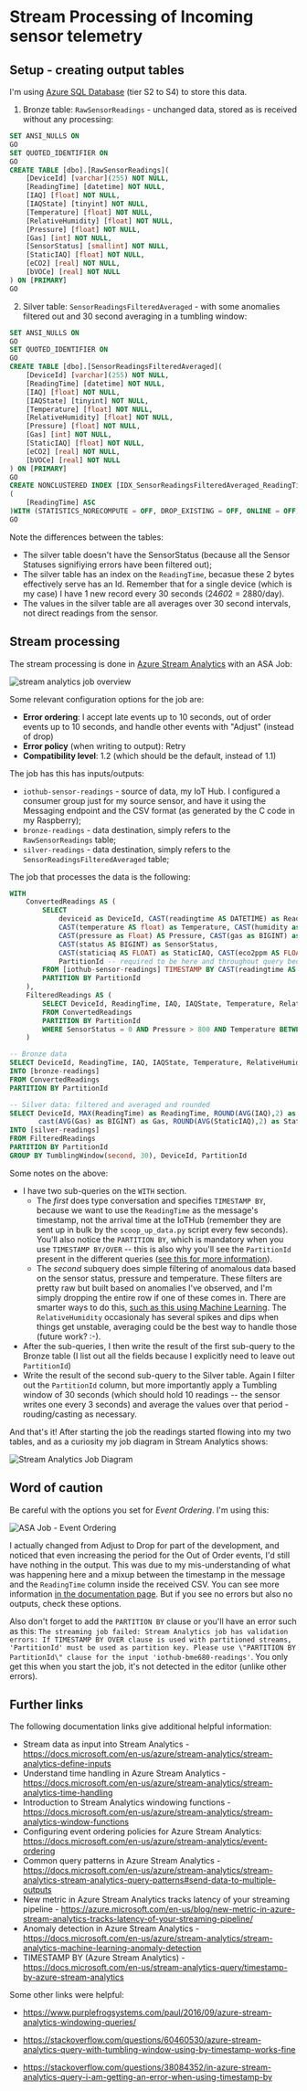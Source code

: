 # Stream Processing of Incoming sensor telemetry

## Setup - creating output tables

I'm using [Azure SQL Database](https://docs.microsoft.com/en-us/azure/azure-sql/) (tier S2 to S4) to store this data.

1. Bronze table: `RawSensorReadings` - unchanged data, stored as is received without any processing:

```sql
SET ANSI_NULLS ON
GO
SET QUOTED_IDENTIFIER ON
GO
CREATE TABLE [dbo].[RawSensorReadings](
	[DeviceId] [varchar](255) NOT NULL,
	[ReadingTime] [datetime] NOT NULL,
	[IAQ] [float] NOT NULL,
	[IAQState] [tinyint] NOT NULL,
	[Temperature] [float] NOT NULL,
	[RelativeHumidity] [float] NOT NULL,
	[Pressure] [float] NOT NULL,
	[Gas] [int] NOT NULL,
	[SensorStatus] [smallint] NOT NULL,
	[StaticIAQ] [float] NOT NULL,
	[eCO2] [real] NOT NULL,
	[bVOCe] [real] NOT NULL
) ON [PRIMARY]
GO
```

2. Silver table: `SensorReadingsFilteredAveraged` - with some anomalies filtered out and 30 second averaging in a tumbling window:

```sql
SET ANSI_NULLS ON
GO
SET QUOTED_IDENTIFIER ON
GO
CREATE TABLE [dbo].[SensorReadingsFilteredAveraged](
	[DeviceId] [varchar](255) NOT NULL,
	[ReadingTime] [datetime] NOT NULL,
	[IAQ] [float] NOT NULL,
	[IAQState] [tinyint] NOT NULL,
	[Temperature] [float] NOT NULL,
	[RelativeHumidity] [float] NOT NULL,
	[Pressure] [float] NOT NULL,
	[Gas] [int] NOT NULL,
	[StaticIAQ] [float] NOT NULL,
	[eCO2] [real] NOT NULL,
	[bVOCe] [real] NOT NULL
) ON [PRIMARY]
GO
CREATE NONCLUSTERED INDEX [IDX_SensorReadingsFilteredAveraged_ReadingTime] ON [dbo].[SensorReadingsFilteredAveraged]
(
	[ReadingTime] ASC
)WITH (STATISTICS_NORECOMPUTE = OFF, DROP_EXISTING = OFF, ONLINE = OFF) ON [PRIMARY]
GO
```

Note the differences between the tables:

- The silver table doesn't have the SensorStatus (because all the Sensor Statuses signifiying errors have been filtered out);
- The silver table has an index on the `ReadingTime`, becasue these 2 bytes effectively serve has an Id. Remember that for a single device (which is my case) I have 1 new record every 30 seconds (24*60*2 = 2880/day).
- The values in the silver table are all averages over 30 second intervals, not direct readings from the sensor.

## Stream processing

The stream processing is done in [Azure Stream Analytics](https://docs.microsoft.com/en-us/azure/stream-analytics/) with an ASA Job:

![stream analytics job overview](asa-job.png)

Some relevant configuration options for the job are:

- **Error ordering**: I accept late events up to 10 seconds, out of order events up to 10 seconds, and handle other events with "Adjust" (instead of drop)
- **Error policy** (when writing to output): Retry
- **Compatibility level**: 1.2 (which should be the default, instead of 1.1)


The job has this has inputs/outputs:

- `iothub-sensor-readings` - source of data, my IoT Hub. I configured a consumer group just for my source sensor, and have it using the Messaging endpoint and the CSV format (as generated by the C code in my Raspberry);
- `bronze-readings` - data destination, simply refers to the `RawSensorReadings` table;
- `silver-readings` - data destination, simply refers to the `SensorReadingsFilteredAveraged` table;

The job that processes the data is the following:

```sql
WITH
    ConvertedReadings AS (
        SELECT
            deviceid as DeviceId, CAST(readingtime AS DATETIME) as ReadingTime, CAST(iaqstate AS float) as IAQ, CAST(iaqaccuracy AS bigint) as IAQState,
            CAST(temperature AS float) as Temperature, CAST(humidity as FLOAT) as RelativeHumidity,
            CAST(pressure as Float) AS Pressure, CAST(gas as BIGINT) as Gas, 
            CAST(status AS BIGINT) as SensorStatus,
            CAST(staticiaq AS FLOAT) as StaticIAQ, CAST(eco2ppm AS FLOAT) as eCO2, CAST(bvocppm AS FLOAT) as bVOCe,
            PartitionId -- required to be here and throughout query because of ASA
        FROM [iothub-sensor-readings] TIMESTAMP BY CAST(readingtime AS DATETIME) OVER DeviceId, PartitionId
        PARTITION BY PartitionId
    ),
    FilteredReadings AS (
        SELECT DeviceId, ReadingTime, IAQ, IAQState, Temperature, RelativeHumidity, Pressure, Gas, StaticIAQ, eCO2, bVOCe, PartitionId -- removing SensorStatus
        FROM ConvertedReadings
        PARTITION BY PartitionId
        WHERE SensorStatus = 0 AND Pressure > 800 AND Temperature BETWEEN 12 AND 26 -- filters out most common cases of wrong values, w/ exception of RelativeHumidity/Gas variations
    )

-- Bronze data
SELECT DeviceId, ReadingTime, IAQ, IAQState, Temperature, RelativeHumidity, Pressure, Gas, SensorStatus, StaticIAQ, eCO2, bVOCe -- leaving out PartitionId
INTO [bronze-readings] 
FROM ConvertedReadings
PARTITION BY PartitionId

-- Silver data: filtered and averaged and rounded
SELECT DeviceId, MAX(ReadingTime) as ReadingTime, ROUND(AVG(IAQ),2) as IAQ, cast(AVG(IAQSTATE) as BIGINT) AS IAQState, ROUND(AVG(Temperature),2) as Temperature, ROUND(AVG(RelativeHumidity),2) as RelativeHumidity, ROUND(AVG(Pressure),2) as Pressure,
       cast(AVG(Gas) as BIGINT) as Gas, ROUND(AVG(StaticIAQ),2) as StaticIAQ, ROUND(AVG(eCO2),10) as eCO2, ROUND(AVG(bVOCe),10) as bVOCe -- leaving out PartitionId
INTO [silver-readings]
FROM FilteredReadings
PARTITION BY PartitionId
GROUP BY TumblingWindow(second, 30), DeviceId, PartitionId
```

Some notes on the above:

- I have two sub-queries on the `WITH` section. 
    - The *first* does type conversation and specifies `TIMESTAMP BY`, because we want to use the `ReadingTime` as the message's timestamp, not the arrival time at the IoTHub (remember they are sent up in bulk by the `scoop_up_data.py` script every few seconds). You'll also notice the `PARTITION BY`, which is mandatory when you use `TIMESTAMP BY/OVER` -- this is also why you'll see the `PartitionId` present in the different queries ([see this for more information](https://docs.microsoft.com/en-us/stream-analytics-query/timestamp-by-azure-stream-analytics#limitations-and-restrictions)).
    - The *second* subquery does simple filtering of anomalous data based on the sensor status, pressure and temperature. These filters are pretty raw but built based on anomalies I've observed, and I'm simply dropping the entire row if one of these comes in. There are smarter ways to do this, [such as this using Machine Learning](https://docs.microsoft.com/en-us/azure/stream-analytics/stream-analytics-machine-learning-anomaly-detection). The `RelativeHumidity` occasionaly has several spikes and dips when things get unstable, averaging could be the best way to handle those (future work? :-).
- After the sub-queries, I then write the result of the first sub-query to the Bronze table (I list out all the fields because I explicitly need to leave out `PartitionId`)
- Write the result of the second sub-query to the Silver table. Again I filter out the `PartitionId` column, but more importantly apply a Tumbling window of 30 seconds (which should hold 10 readings -- the sensor writes one every 3 seconds) and average the values over that period - rouding/casting as necessary.

And that's it! After starting the job the readings started flowing into my two tables, and as a curiosity my job diagram in Stream Analytics shows:

![Stream Analytics Job Diagram](asa-job-diagram.png)

## Word of caution

Be careful with the options you set for *Event Ordering*. I'm using this:

![ASA Job - Event Ordering](asa-event-ordering.png)

I actually changed from Adjust to Drop for part of the development, and noticed that even increasing the period for the Out of Order events, I'd still have nothing in the output. This was due to my mis-understanding of what was happening here and a mixup between the timestamp in the message and the `ReadingTime` column inside the received CSV. You can see more information [in the documentation page](https://docs.microsoft.com/en-us/azure/stream-analytics/event-ordering). But if you see no errors but also no outputs, check these options.

Also don't forget to add the `PARTITION BY` clause or you'll have an error such as this: `The streaming job failed: Stream Analytics job has validation errors: If TIMESTAMP BY OVER clause is used with partitioned streams, 'PartitionId' must be used as partition key. Please use \"PARTITION BY PartitionId\" clause for the input 'iothub-bme680-readings'`. You only get this when you start the job, it's not detected in the editor (unlike other errors).

## Further links

The following documentation links give additional helpful information:

- Stream data as input into Stream Analytics - https://docs.microsoft.com/en-us/azure/stream-analytics/stream-analytics-define-inputs
- Understand time handling in Azure Stream Analytics - https://docs.microsoft.com/en-us/azure/stream-analytics/stream-analytics-time-handling
- Introduction to Stream Analytics windowing functions - https://docs.microsoft.com/en-us/azure/stream-analytics/stream-analytics-window-functions
- Configuring event ordering policies for Azure Stream Analytics: https://docs.microsoft.com/en-us/azure/stream-analytics/event-ordering
- Common query patterns in Azure Stream Analytics - https://docs.microsoft.com/en-us/azure/stream-analytics/stream-analytics-stream-analytics-query-patterns#send-data-to-multiple-outputs
- New metric in Azure Stream Analytics tracks latency of your streaming pipeline - https://azure.microsoft.com/en-us/blog/new-metric-in-azure-stream-analytics-tracks-latency-of-your-streaming-pipeline/
- Anomaly detection in Azure Stream Analytics - https://docs.microsoft.com/en-us/azure/stream-analytics/stream-analytics-machine-learning-anomaly-detection
- TIMESTAMP BY (Azure Stream Analytics) - https://docs.microsoft.com/en-us/stream-analytics-query/timestamp-by-azure-stream-analytics

Some other links were helpful:

- https://www.purplefrogsystems.com/paul/2016/09/azure-stream-analytics-windowing-queries/

- https://stackoverflow.com/questions/60460530/azure-stream-analytics-query-with-tumbling-window-using-by-timestamp-works-fine

- https://stackoverflow.com/questions/38084352/in-azure-stream-analytics-query-i-am-getting-an-error-when-using-timestamp-by
